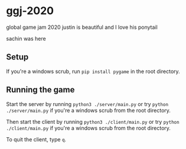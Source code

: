 # ggj-2020
global game jam 2020
justin is beautiful and I love his ponytail

sachin was here

## Setup

If you're a windows scrub, run `pip install pygame` in the root directory.

## Running the game

Start the server by running
`python3 ./server/main.py` or try `python ./server/main.py` if you're a windows scrub
from the root directory.

Then start the client by running
`python3 ./client/main.py` or try `python ./client/main.py` if you're a windows scrub
from the root directory.

To quit the client, type `q`.